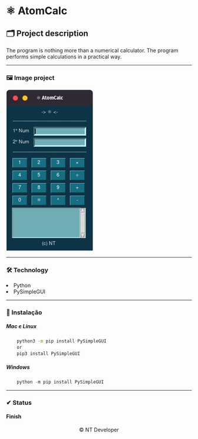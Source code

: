 # ⚛ AtomCalc

## 🗂 Project description

<p>
    The program is nothing more than a numerical calculator. The program performs simple calculations in a practical way.
</p>

---

### 🖼 Image project
![AtomCalc](Img/AtomCalc.png)

---

### 🛠 Technology

<li> Python
<li> PySimpleGUI

---

### 💾 Instalação

<h5>Mac e Linux</h5>

~~~ Bash
    python3 -m pip install PySimpleGUI
    or
    pip3 install PySimpleGUI
~~~

<h5>Windows</h5>

~~~ PowerShell
    python -m pip install PySimpleGUI
~~~

---

### ✔ Status

<h4>Finish</h4>

<footer align="center" >&copy; NT Developer</footer>